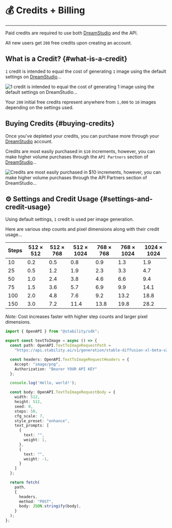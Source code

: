 # 💰 Credits + Billing

---

Paid credits are required to use both [DreamStudio](https://beta.dreamstudio.ai) and the API.

All new users get `200` free credits upon creating an account.

## What is a Credit? {#what-is-a-credit}

`1` credit is intended to equal the cost of generating `1` image using the default settings on [DreamStudio](https://beta.dreamstudio.ai)...

![`1` credit is intended to equal the cost of generating `1` image using the default settings on [DreamStudio](https://beta.dreamstudio.ai)...](media/images/billing/DreamStudioDefaultSettings.png "`1` credit is intended to equal the cost of generating `1` image using the default settings on [DreamStudio](https://beta.dreamstudio.ai)...")

Your `200` initial free credits represent anywhere from `1,000` to `10` images depending on the settings used.

## Buying Credits {#buying-credits}

Once you've depleted your credits, you can purchase more through your [DreamStudio](https://dreamstudio.pages.dev/membership?tab=home) account.

Credits are most easily purchased in `$10` increments, however, you can make higher volume purchases through the `API Partners` section of [DreamStudio](https://beta.dreamstudio.ai/membership?tab=home)...

![Credits are most easily purchased in `$10` increments, however, you can make higher volume purchases through the `API Partners` section of [DreamStudio](https://beta.dreamstudio.ai/membership?tab=home)...](media/images/billing/DreamStudioPricing.png "Credits are most easily purchased in `$10` increments, however, you can make higher volume purchases through the `API Partners` section of [DreamStudio](https://beta.dreamstudio.ai/membership?tab=home)...")

## ⚙️ Settings and Credit Usage {#settings-and-credit-usage}

Using default settings, `1` credit is used per image generation.

Here are various step counts and pixel dimensions along with their credit usage...

| Steps | 512 × 512 | 512 × 768 | 512 × 1024 | 768 × 768 | 768 × 1024 | 1024 × 1024 |
| ----- | --------- | --------- | ---------- | --------- | ---------- | ----------- |
| 10    | 0.2       | 0.5       | 0.8        | 0.9       | 1.3        | 1.9         |
| 25    | 0.5       | 1.2       | 1.9        | 2.3       | 3.3        | 4.7         |
| 50    | 1.0       | 2.4       | 3.8        | 4.6       | 6.6        | 9.4         |
| 75    | 1.5       | 3.6       | 5.7        | 6.9       | 9.9        | 14.1        |
| 100   | 2.0       | 4.8       | 7.6        | 9.2       | 13.2       | 18.8        |
| 150   | 3.0       | 7.2       | 11.4       | 13.8      | 19.8       | 28.2        |

_Note:_ Cost increases faster with higher step counts and larger pixel dimensions.

```typescript
import { OpenAPI } from "@stability/sdk";

export const textToImage = async () => {
  const path: OpenAPI.TextToImageRequestPath =
    "https://api.stability.ai/v1/generation/stable-diffusion-xl-beta-v2-2-2/text-to-image";

  const headers: OpenAPI.TextToImageRequestHeaders = {
    Accept: "image/png",
    Authorization: "Bearer YOUR API KEY"
  };

  console.log('Hello, world!');

  const body: OpenAPI.TextToImageRequestBody = {
    width: 512,
    height: 512,
    seed: 0,
    steps: 50,
    cfg_scale: 7,
    style_preset: "enhance",
    text_prompts: [
      {
        text: "",
        weight: 1,
      },
      {
        text: "",
        weight: -1,
      }
    ]
  };

  return fetch(
    path,
    {
      headers,
      method: "POST",
      body: JSON.stringify(body),
    }
  );
};
```
